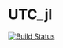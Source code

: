 # UTC_jl

[![Build Status](https://github.com/Matyxus/UTC_jl.jl/actions/workflows/CI.yml/badge.svg?branch=main)](https://github.com/Matyxus/UTC_jl.jl/actions/workflows/CI.yml?query=branch%3Amain)
